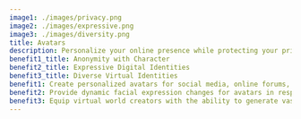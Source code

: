 ```yaml
---
image1: ./images/privacy.png
image2: ./images/expressive.png
image3: ./images/diversity.png
title: Avatars
description: Personalize your online presence while protecting your privacy with custom AI-generated avatars. Imagefy offers dynamic, expressive faces for all your virtual interactions
benefit1_title: Anonymity with Character
benefit2_title: Expressive Digital Identities
benefit3_title: Diverse Virtual Identities
benefit1: Create personalized avatars for social media, online forums, or virtual meetings that maintain user anonymity without sacrificing personalization.
benefit2: Provide dynamic facial expression changes for avatars in response to user interactions or emotional states, powered by AI.
benefit3: Equip virtual world creators with the ability to generate vast arrays of faces, fostering a rich and varied online community experience.
---
```

